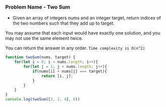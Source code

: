 ### Problem Name - Two Sum
- Given an array of integers nums and an integer target, return indices of the two numbers such that they add up to target.

You may assume that each input would have exactly one solution, and you may not use the same element twice.

You can return the answer in any order.
`Time complexity is O(n^2) `
```javascript
function twoSum(nums, target) {
    for(let i = 0; i < nums.length; i++){
        for(let j = 1; j < nums.length; j++){
            if(nums[i] + nums[j] === target){
                return [i, j];
            }
        }
    }
}
console.log(twoSum([3, 2, 4], 6))
```

